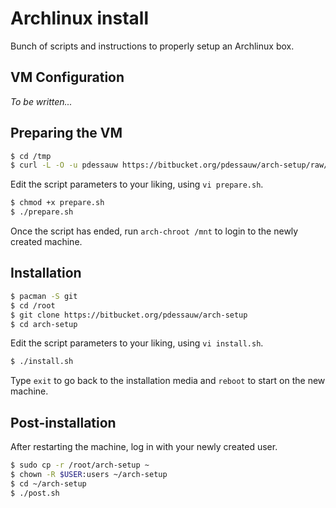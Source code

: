 # Archlinux install

Bunch of scripts and instructions to properly setup an Archlinux box.

## VM Configuration

*To be written...*

## Preparing the VM

```bash
$ cd /tmp
$ curl -L -O -u pdessauw https://bitbucket.org/pdessauw/arch-setup/raw/master/prepare.sh
```

Edit the script parameters to your liking, using `vi prepare.sh`.

```bash
$ chmod +x prepare.sh
$ ./prepare.sh
```

Once the script has ended, run `arch-chroot /mnt` to login to the newly created machine.

## Installation

```bash
$ pacman -S git
$ cd /root
$ git clone https://bitbucket.org/pdessauw/arch-setup
$ cd arch-setup
```

Edit the script parameters to your liking, using `vi install.sh`.

```bash
$ ./install.sh
```

Type `exit` to go back to the installation media and `reboot` to start on the new machine.

## Post-installation

After restarting the machine, log in with your newly created user.

```bash
$ sudo cp -r /root/arch-setup ~
$ chown -R $USER:users ~/arch-setup
$ cd ~/arch-setup
$ ./post.sh
```
